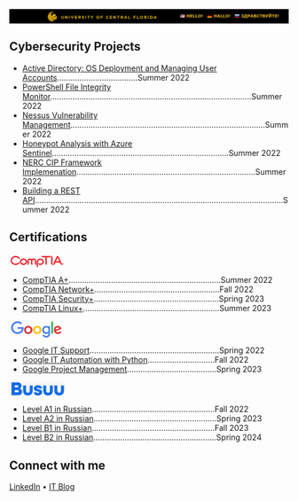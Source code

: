 <img align="center" src="https://github.com/bdev-1/bdev-1/blob/main/newucf.png" width="1000"> 
    
<h2>Cybersecurity Projects</h2>
  
  - [Active Directory: OS Deployment and Managing User Accounts]()....................................Summer 2022
  - [PowerShell File Integrity Monitor]()..........................................................................................Summer 2022
  - [Nessus Vulnerability Management]().......................................................................................Summer 2022
  - [Honeypot Analysis with Azure Sentinel]()...............................................................................Summer 2022
  - [NERC CIP Framework Implemenation]()................................................................................Summer 2022
  - [Building a REST API]()...............................................................................................................Summer 2022

<h2>Certifications</h2>

<img align="center" src="https://github.com/bdev-1/bdev-1/blob/main/comptia.png" width="100"> 

  - [CompTIA A+]()....................................................................Summer 2022
  - [CompTIA Network+]()........................................................Fall 2022  
  - [CompTIA Security+]()........................................................Spring 2023
  - [CompTIA Linux+]().............................................................Summer 2023

<img align="center" src="https://github.com/bdev-1/bdev-1/blob/main/google.png" width="100"> 

  - [Google IT Support](https://www.credly.com/badges/4f11440b-b9be-439d-b9ad-cbe57d9d7761)..........................................................Spring 2022 
  - [Google IT Automation with Python]()..............................Fall 2022
  - [Google Project Management]()........................................Spring 2023

<img align="center" src="https://github.com/bdev-1/bdev-1/blob/main/busuu.png" width="100"> 

  - [Level A1 in Russian]().......................................................Fall 2022
  - [Level A2 in Russian]().......................................................Spring 2023
  - [Level B1 in Russian]().......................................................Fall 2023
  - [Level B2 in Russian]().......................................................Spring 2024

<h2>Connect with me</h2>

<a href="https://www.linkedin.com/in/brandondiazterry/">LinkedIn</a> • <a href="https://brandon-terry.wixsite.com/projects">IT Blog</a></h1>
